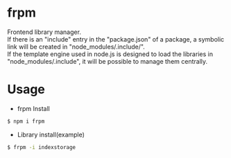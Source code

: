 # frpm
Frontend library manager.  
If there is an "include" entry in the "package.json" of a package, a symbolic link will be created in "node_modules/.include/".  
If the template engine used in node.js is designed to load the libraries in "node_modules/.include", it will be possible to manage them centrally.

# Usage
* frpm Install

```bash
$ npm i frpm
```

* Library install(example)

```bash
$ frpm -i indexstorage
```
